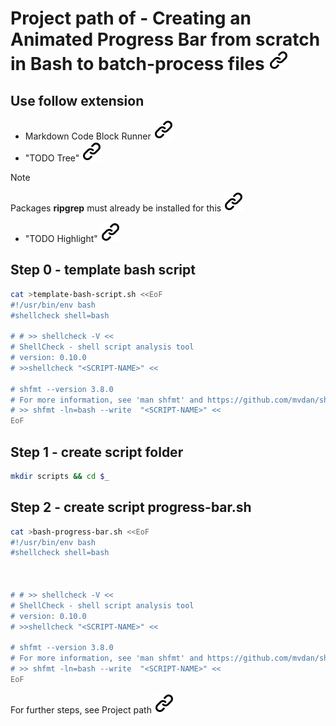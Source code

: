 # Project path of - Creating an Animated Progress Bar from scratch in Bash to batch-process files [![alt text][1]](https://www.youtube.com/watch?v=U4CzyBXyOms)
<!-- keep the format ktf-->
## Use follow extension
<!-- ktf -->
- Markdown Code Block Runner [![alt text][1]](https://open-vsx.org/extension/renathossain/markdown-runner)
- "TODO Tree" [![alt text][1]](https://open-vsx.org/extension/Gruntfuggly/todo-tree)
<!-- ktf -->
>[!NOTE]
> Packages **ripgrep** must already be installed for this [![alt text][1]](https://packages.debian.org/sid/ripgrep)
<!-- ktf -->
- "TODO Highlight" [![alt text][1]](https://open-vsx.org/extension/wayou/vscode-todo-highlight)

## Step 0 - template bash script
<!-- start of bach code block -->
```bash <!-- markdownlint-disable-line code-block-style -->
cat >template-bash-script.sh <<EoF
#!/usr/bin/env bash
#shellcheck shell=bash

# # >> shellcheck -V <<
# ShellCheck - shell script analysis tool
# version: 0.10.0
# >>shellcheck "<SCRIPT-NAME>" <<

# shfmt --version 3.8.0
# For more information, see 'man shfmt' and https://github.com/mvdan/sh.
# >> shfmt -ln=bash --write  "<SCRIPT-NAME>" <<
EoF
```
<!-- end of bach code block -->
<!-- ktf -->
## Step 1 - create script folder
<!-- start of bach code block -->
```bash <!-- markdownlint-disable-line code-block-style -->
mkdir scripts && cd $_
```
<!-- end of bach code block -->
<!-- ktf -->
## Step 2 - create script progress-bar.sh
<!-- start of bach code block -->
```bash <!-- markdownlint-disable-line code-block-style -->
cat >bash-progress-bar.sh <<EoF
#!/usr/bin/env bash
#shellcheck shell=bash



# # >> shellcheck -V <<
# ShellCheck - shell script analysis tool
# version: 0.10.0
# >>shellcheck "<SCRIPT-NAME>" <<

# shfmt --version 3.8.0
# For more information, see 'man shfmt' and https://github.com/mvdan/sh.
# >> shfmt -ln=bash --write  "<SCRIPT-NAME>" <<
EoF
```
<!-- end of bach code block -->
<!-- ktf -->

For further steps, see Project path [![alt text][1]](project_path.md)
<!-- make folder and download the link sign vai curl -->
<!-- mkdir -p img && curl --create-dirs --output-dir img -O  "https://raw.githubusercontent.com/MathiasStadler/link_symbol_svg/refs/heads/main/link_symbol.svg"-->
<!-- Link sign - Don't Found a better way :-( - You know a better method? - **send me a email** -->
[1]: ./img/link_symbol.svg
<!-- keep the format -->